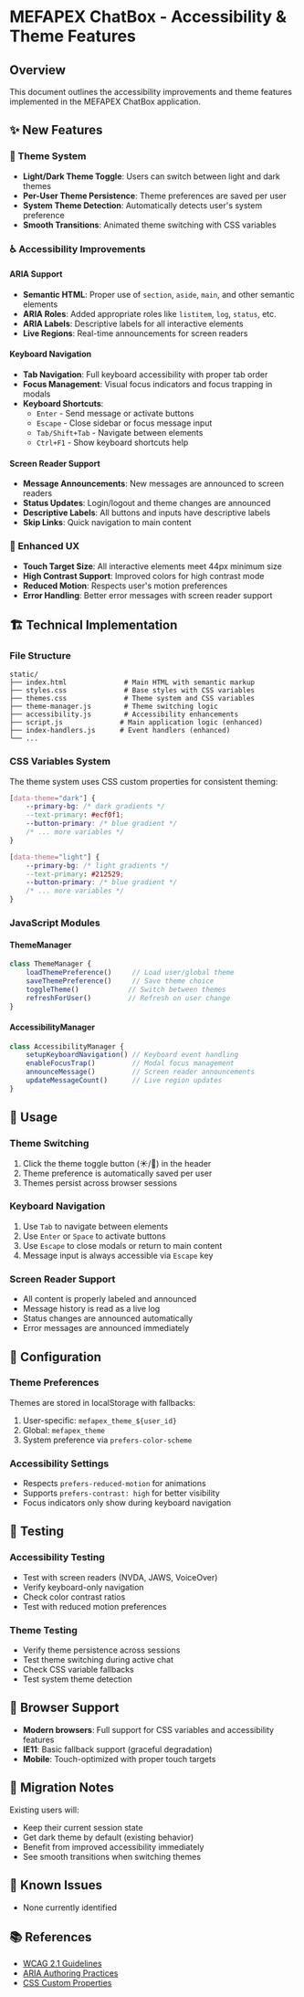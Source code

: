 # MEFAPEX ChatBox - Accessibility & Theme Features

## Overview
This document outlines the accessibility improvements and theme features implemented in the MEFAPEX ChatBox application.

## ✨ New Features

### 🎨 Theme System
- **Light/Dark Theme Toggle**: Users can switch between light and dark themes
- **Per-User Theme Persistence**: Theme preferences are saved per user
- **System Theme Detection**: Automatically detects user's system preference
- **Smooth Transitions**: Animated theme switching with CSS variables

### ♿ Accessibility Improvements

#### ARIA Support
- **Semantic HTML**: Proper use of `section`, `aside`, `main`, and other semantic elements
- **ARIA Roles**: Added appropriate roles like `listitem`, `log`, `status`, etc.
- **ARIA Labels**: Descriptive labels for all interactive elements
- **Live Regions**: Real-time announcements for screen readers

#### Keyboard Navigation
- **Tab Navigation**: Full keyboard accessibility with proper tab order
- **Focus Management**: Visual focus indicators and focus trapping in modals
- **Keyboard Shortcuts**:
  - `Enter` - Send message or activate buttons
  - `Escape` - Close sidebar or focus message input
  - `Tab/Shift+Tab` - Navigate between elements
  - `Ctrl+F1` - Show keyboard shortcuts help

#### Screen Reader Support
- **Message Announcements**: New messages are announced to screen readers
- **Status Updates**: Login/logout and theme changes are announced
- **Descriptive Labels**: All buttons and inputs have descriptive labels
- **Skip Links**: Quick navigation to main content

### 📱 Enhanced UX
- **Touch Target Size**: All interactive elements meet 44px minimum size
- **High Contrast Support**: Improved colors for high contrast mode
- **Reduced Motion**: Respects user's motion preferences
- **Error Handling**: Better error messages with screen reader support

## 🏗️ Technical Implementation

### File Structure
```
static/
├── index.html              # Main HTML with semantic markup
├── styles.css              # Base styles with CSS variables
├── themes.css              # Theme system and CSS variables
├── theme-manager.js        # Theme switching logic
├── accessibility.js        # Accessibility enhancements
├── script.js              # Main application logic (enhanced)
├── index-handlers.js      # Event handlers (enhanced)
└── ...
```

### CSS Variables System
The theme system uses CSS custom properties for consistent theming:

```css
[data-theme="dark"] {
    --primary-bg: /* dark gradients */
    --text-primary: #ecf0f1;
    --button-primary: /* blue gradient */
    /* ... more variables */
}

[data-theme="light"] {
    --primary-bg: /* light gradients */
    --text-primary: #212529;
    --button-primary: /* blue gradient */
    /* ... more variables */
}
```

### JavaScript Modules

#### ThemeManager
```javascript
class ThemeManager {
    loadThemePreference()     // Load user/global theme
    saveThemePreference()     // Save theme choice
    toggleTheme()            // Switch between themes
    refreshForUser()         // Refresh on user change
}
```

#### AccessibilityManager
```javascript
class AccessibilityManager {
    setupKeyboardNavigation() // Keyboard event handling
    enableFocusTrap()         // Modal focus management
    announceMessage()         // Screen reader announcements
    updateMessageCount()      // Live region updates
}
```

## 🚀 Usage

### Theme Switching
1. Click the theme toggle button (☀️/🌙) in the header
2. Theme preference is automatically saved per user
3. Themes persist across browser sessions

### Keyboard Navigation
1. Use `Tab` to navigate between elements
2. Use `Enter` or `Space` to activate buttons
3. Use `Escape` to close modals or return to main content
4. Message input is always accessible via `Escape` key

### Screen Reader Support
- All content is properly labeled and announced
- Message history is read as a live log
- Status changes are announced automatically
- Error messages are announced immediately

## 🔧 Configuration

### Theme Preferences
Themes are stored in localStorage with fallbacks:
1. User-specific: `mefapex_theme_${user_id}`
2. Global: `mefapex_theme`
3. System preference via `prefers-color-scheme`

### Accessibility Settings
- Respects `prefers-reduced-motion` for animations
- Supports `prefers-contrast: high` for better visibility
- Focus indicators only show during keyboard navigation

## 🧪 Testing

### Accessibility Testing
- Test with screen readers (NVDA, JAWS, VoiceOver)
- Verify keyboard-only navigation
- Check color contrast ratios
- Test with reduced motion preferences

### Theme Testing
- Verify theme persistence across sessions
- Test theme switching during active chat
- Check CSS variable fallbacks
- Test system theme detection

## 📝 Browser Support
- **Modern browsers**: Full support for CSS variables and accessibility features
- **IE11**: Basic fallback support (graceful degradation)
- **Mobile**: Touch-optimized with proper touch targets

## 🔄 Migration Notes
Existing users will:
- Keep their current session state
- Get dark theme by default (existing behavior)
- Benefit from improved accessibility immediately
- See smooth transitions when switching themes

## 🐛 Known Issues
- None currently identified

## 📚 References
- [WCAG 2.1 Guidelines](https://www.w3.org/WAI/WCAG21/quickref/)
- [ARIA Authoring Practices](https://www.w3.org/WAI/ARIA/apg/)
- [CSS Custom Properties](https://developer.mozilla.org/en-US/docs/Web/CSS/Using_CSS_custom_properties)
